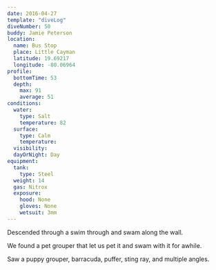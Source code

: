 ```yaml
---
date: 2016-04-27
template: "diveLog"
diveNumber: 50
buddy: Jamie Peterson
location:
  name: Bus Stop
  place: Little Cayman
  latitude: 19.69217
  longitude: -80.06964
profile:
  bottomTime: 53
  depth:
    max: 91
    average: 51
conditions:
  water:
    type: Salt
    temperature: 82
  surface:
    type: Calm
    temperature:
  visibility:
  dayOrNight: Day
equipment:
  tank:
    type: Steel
  weight: 14
  gas: Nitrox
  exposure:
    hood: None
    gloves: None
    wetsuit: 3mm
---
```

Descended through a swim through and swam along the wall.

We found a pet grouper that let us pet it and swam with it for awhile.

Saw a puppy grouper, barracuda, puffer, sting ray, and multiple angles.
